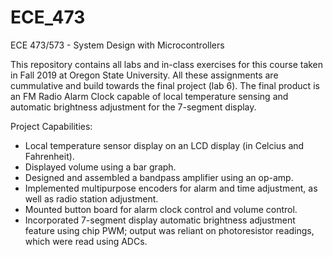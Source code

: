 # ECE_473
ECE 473/573 - System Design with Microcontrollers

This repository contains all labs and in-class exercises for this course taken in Fall 2019 at Oregon State University. All these assignments are cummulative and build towards the final project (lab 6). The final product is an FM Radio Alarm Clock capable of local temperature sensing and automatic brightness adjustment for the 7-segment display. 

Project Capabilities:
- Local temperature sensor display on an LCD display (in Celcius and Fahrenheit).
- Displayed volume using a bar graph.
- Designed and assembled a bandpass amplifier using an op-amp.
- Implemented multipurpose encoders for alarm and time adjustment, as well as radio station adjustment.
- Mounted button board for alarm clock control and volume control.
- Incorporated 7-segment display automatic brightness adjustment feature using chip PWM; output was reliant on photoresistor readings, which were read using ADCs.
